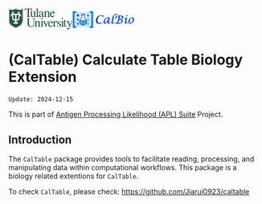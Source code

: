 <img src="images/tulane_long.png" width="128px"><img src="images/icon-bio-long.png" width="128px"> 

# (CalTable) Calculate Table Biology Extension
`Update: 2024-12-15`

This is part of [Antigen Processing Likelihood (APL) Suite](https://github.com/Jiarui0923/APL) Project.

## Introduction
The `CalTable` package provides tools to facilitate reading, processing, and manipulating data within computational workflows.
This package is a biology related extentions for `CalTable`.

To check `CalTable`, please check: https://github.com/Jiarui0923/caltable
